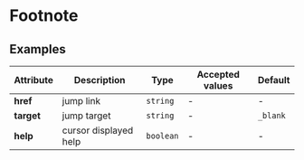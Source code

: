 # Footnote

## Examples

<ex-code name="ex-footnote-basic"></ex-code>

<ex-code name="ex-footnote-target"></ex-code>

<ex-code name="ex-footnote-help"></ex-code>

<ex-footer edit-link="https://github.com/zeit-ui/vue/edit/master/docs/zh-cn/components/footnote.md">

| Attribute | Description | Type | Accepted values | Default
| ---------- | ---------- | ---- |  -------------- | ------ |
| **href** | jump link | `string` | - | - |
| **target** | jump target | `string` | - | `_blank` |
| **help** | cursor displayed help | `boolean` | - | - |

</ex-footer>
